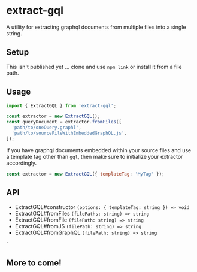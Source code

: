 # extract-gql

A utility for extracting graphql documents from multiple files into a single string.

## Setup

This isn't published yet ... clone and use `npm link` or install it from a file path.

## Usage

```js
import { ExtractGQL } from 'extract-gql';

const extractor = new ExtractGQL();
const queryDocument = extractor.fromFiles([
  'path/to/oneQuery.graphl',
  'path/to/sourceFileWithEmbeddedGraphQL.js',
]);
```

If you have graphql documents embedded within your source files and use a template tag other than `gql`, then make sure to initialize your extractor accordingly.

```js
const extractor = new ExtractGQL({ templateTag: 'MyTag' });
```

## API
- ExtractGQL#constructor `(options: { templateTag: string }) => void`
- ExtractGQL#fromFiles `(filePaths: string) => string`
- ExtractGQL#fromFile `(filePath: string) => string`
- ExtractGQL#fromJS `(filePath: string) => string`
- ExtractGQL#fromGraphQL `(filePath: string) => string`

`

## More to come!